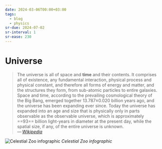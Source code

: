 ```yaml
---
date: 2024-03-06T00:00+03:00
tags:
  - blog
  - physics
sr-due: 2024-07-02
sr-interval: 1
sr-ease: 230
---
```


# Universe

> The universe is all of space and **time** and their contents. It comprises all
> of existence, any fundamental interaction, physical process and physical
> constant, and therefore all forms of energy and matter, and the structures
> they form, from sub-atomic particles to entire galaxies. Space and time,
> according to the prevailing cosmological theory of the Big Bang, emerged
> together 13.787±0.020 billion years ago, and the universe has been expanding
> ever since. Today the universe has expanded into an age and size that is
> physically only in parts observable as the observable universe, which is
> approximately ==93== billion light-years in diameter at the present day, while
> the spatial size, if any, of the entire universe is unknown.\
> — <cite>[Wikipedia](https://en.wikipedia.org/wiki/Universe)</cite>

![Celestial Zoo infographic](img/The_Celestial_Zoo_infographic_wikimedia.webp)
_Celestial Zoo infographic_
